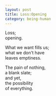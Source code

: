 ```yaml
---
layout: post
title: Loss:Opening
category: being-human
---
```


Loss;  
opening.

What we want fills us;  
what we don't have  
leaves emptiness.

The pain of nothing,  
a blank slate;  
and yet,  
the possibility  
of everything.
